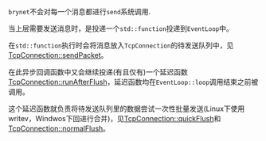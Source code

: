 `brynet`不会对每一个消息都进行`send`系统调用.

当上层需要发送消息时，是投递一个`std::function`投递到`EventLoop`中。

在`std::function`执行时会将消息放入`TcpConnection`的待发送队列中，见[TcpConnection::sendPacket](https://github.com/IronsDu/brynet/blob/master/src/brynet/net/TcpConnection.cpp#L132)。

在此异步回调函数中又会继续投递(有且仅有)一个延迟函数[TcpConnection::runAfterFlush](https://github.com/IronsDu/brynet/blob/master/src/brynet/net/TcpConnection.cpp#L199)，延迟函数均在`EventLoop::loop`调用结束之前被调用。

这个延迟函数就负责将待发送队列里的数据尝试一次性批量发送(Linux下使用writev，Windwos下回进行合并)，见[TcpConnection::quickFlush](https://github.com/IronsDu/brynet/blob/master/src/brynet/net/TcpConnection.cpp#L449)和[TcpConnection::normalFlush](https://github.com/IronsDu/brynet/blob/master/src/brynet/net/TcpConnection.cpp#L336)。